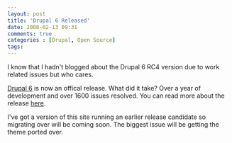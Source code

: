 ```yaml
---
layout: post
title: 'Drupal 6 Released'
date: 2008-02-13 09:31
comments: true
categories : [Drupal, Open Source]
tags:
---
```

I know that I hadn't blogged about the Drupal 6 RC4 version due to work related issues but who cares. 

<a href="http://ftp.osuosl.org/pub/drupal/files/projects/drupal-6.0.tar.gz">Drupal 6</a> is now an offical release. What did it take? Over a year of development and over 1600 issues resolved. You can read more about the release <a href="http://drupal.org/drupal-6.0">here</a>.

I've got a version of this site running an earlier release candidate so migrating over will be coming soon. The biggest issue will be getting the theme ported over.

